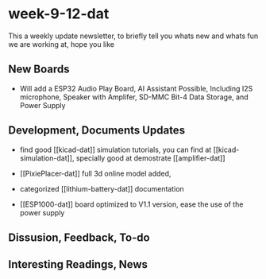 
# week-9-12-dat

This a weekly update newsletter, to briefly tell you whats new and whats fun we are working at, hope you like

## New Boards

- Will add a ESP32 Audio Play Board, AI Assistant Possible, Including I2S microphone, Speaker with Amplifer, SD-MMC Bit-4 Data Storage, and Power Supply 

## Development, Documents Updates

- find good [[kicad-dat]] simulation tutorials, you can find at [[kicad-simulation-dat]], specially good at demostrate [[amplifier-dat]]

- [[PixiePlacer-dat]] full 3d online model added, 

- categorized [[lithium-battery-dat]] documentation

- [[ESP1000-dat]] board optimized to V1.1 version, ease the use of the power supply 

## Dissusion, Feedback, To-do



## Interesting Readings, News


